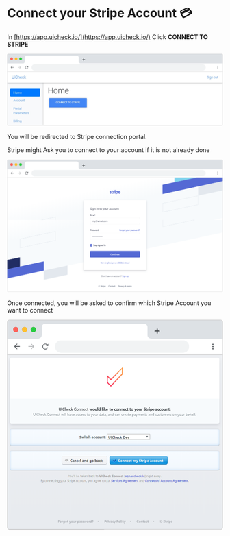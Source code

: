 # Connect your Stripe Account 💳

In [https://app.uicheck.io/](https://app.uicheck.io/) Click **CONNECT TO STRIPE**

![Click CONNECT TO STRIPE](../.gitbook/assets/frame_chrome_mac_light-1.png)

You will be redirected to Stripe connection portal.

Stripe might Ask you to connect to your account if it is not already done

![Sign In to your Stripe Account](../.gitbook/assets/frame_chrome_mac_light-3.png)

Once connected, you will be asked to confirm which Stripe Account you want to connect

![Click &quot;Connect my Stripe account&quot; when you are ready](../.gitbook/assets/frame_chrome_mac_light-4.png)



